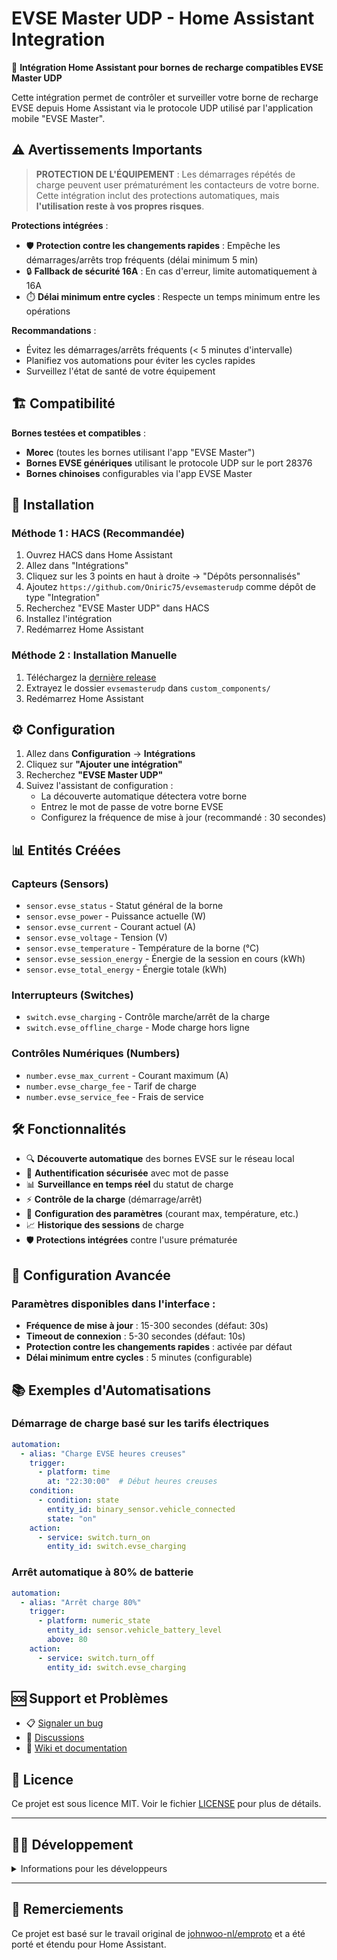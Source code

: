 # EVSE Master UDP - Home Assistant Integration

🔌 **Intégration Home Assistant pour bornes de recharge compatibles EVSE Master UDP**

Cette intégration permet de contrôler et surveiller votre borne de recharge EVSE depuis Home Assistant via le protocole UDP utilisé par l'application mobile "EVSE Master".

## ⚠️ Avertissements Importants

> **PROTECTION DE L'ÉQUIPEMENT** : Les démarrages répétés de charge peuvent user prématurément les contacteurs de votre borne. Cette intégration inclut des protections automatiques, mais **l'utilisation reste à vos propres risques**.

**Protections intégrées** :
- 🛡️ **Protection contre les changements rapides** : Empêche les démarrages/arrêts trop fréquents (délai minimum 5 min)
- 🔒 **Fallback de sécurité 16A** : En cas d'erreur, limite automatiquement à 16A
- ⏱️ **Délai minimum entre cycles** : Respecte un temps minimum entre les opérations

**Recommandations** :
- Évitez les démarrages/arrêts fréquents (< 5 minutes d'intervalle)
- Planifiez vos automations pour éviter les cycles rapides
- Surveillez l'état de santé de votre équipement

## 🏗️ Compatibilité

**Bornes testées et compatibles** :
- **Morec** (toutes les bornes utilisant l'app "EVSE Master")
- **Bornes EVSE génériques** utilisant le protocole UDP sur le port 28376
- **Bornes chinoises** configurables via l'app EVSE Master

## 🚀 Installation

### Méthode 1 : HACS (Recommandée)

1. Ouvrez HACS dans Home Assistant
2. Allez dans "Intégrations"
3. Cliquez sur les 3 points en haut à droite → "Dépôts personnalisés"
4. Ajoutez `https://github.com/Oniric75/evsemasterudp` comme dépôt de type "Integration"
5. Recherchez "EVSE Master UDP" dans HACS
6. Installez l'intégration
7. Redémarrez Home Assistant

### Méthode 2 : Installation Manuelle

1. Téléchargez la [dernière release](https://github.com/Oniric75/evsemasterudp/releases)
2. Extrayez le dossier `evsemasterudp` dans `custom_components/`
3. Redémarrez Home Assistant

## ⚙️ Configuration

1. Allez dans **Configuration** → **Intégrations**
2. Cliquez sur **"Ajouter une intégration"**
3. Recherchez **"EVSE Master UDP"**
4. Suivez l'assistant de configuration :
   - La découverte automatique détectera votre borne
   - Entrez le mot de passe de votre borne EVSE
   - Configurez la fréquence de mise à jour (recommandé : 30 secondes)

## 📊 Entités Créées

### Capteurs (Sensors)
- `sensor.evse_status` - Statut général de la borne
- `sensor.evse_power` - Puissance actuelle (W)
- `sensor.evse_current` - Courant actuel (A)
- `sensor.evse_voltage` - Tension (V)
- `sensor.evse_temperature` - Température de la borne (°C)
- `sensor.evse_session_energy` - Énergie de la session en cours (kWh)
- `sensor.evse_total_energy` - Énergie totale (kWh)

### Interrupteurs (Switches)
- `switch.evse_charging` - Contrôle marche/arrêt de la charge
- `switch.evse_offline_charge` - Mode charge hors ligne

### Contrôles Numériques (Numbers)
- `number.evse_max_current` - Courant maximum (A)
- `number.evse_charge_fee` - Tarif de charge
- `number.evse_service_fee` - Frais de service

## 🛠️ Fonctionnalités

- 🔍 **Découverte automatique** des bornes EVSE sur le réseau local
- 🔐 **Authentification sécurisée** avec mot de passe
- 📊 **Surveillance en temps réel** du statut de charge
- ⚡ **Contrôle de la charge** (démarrage/arrêt)
- 🔢 **Configuration des paramètres** (courant max, température, etc.)
- 📈 **Historique des sessions** de charge
- 🛡️ **Protections intégrées** contre l'usure prématurée

## 🔧 Configuration Avancée

### Paramètres disponibles dans l'interface :
- **Fréquence de mise à jour** : 15-300 secondes (défaut: 30s)
- **Timeout de connexion** : 5-30 secondes (défaut: 10s)
- **Protection contre les changements rapides** : activée par défaut
- **Délai minimum entre cycles** : 5 minutes (configurable)

## 📚 Exemples d'Automatisations

### Démarrage de charge basé sur les tarifs électriques

```yaml
automation:
  - alias: "Charge EVSE heures creuses"
    trigger:
      - platform: time
        at: "22:30:00"  # Début heures creuses
    condition:
      - condition: state
        entity_id: binary_sensor.vehicle_connected
        state: "on"
    action:
      - service: switch.turn_on
        entity_id: switch.evse_charging
```

### Arrêt automatique à 80% de batterie

```yaml
automation:
  - alias: "Arrêt charge 80%"
    trigger:
      - platform: numeric_state
        entity_id: sensor.vehicle_battery_level
        above: 80
    action:
      - service: switch.turn_off
        entity_id: switch.evse_charging
```

## 🆘 Support et Problèmes

- 📋 [Signaler un bug](https://github.com/Oniric75/evsemasterudp/issues)
- 💬 [Discussions](https://github.com/Oniric75/evsemasterudp/discussions)
- 📖 [Wiki et documentation](https://github.com/Oniric75/evsemasterudp/wiki)

## 📄 Licence

Ce projet est sous licence MIT. Voir le fichier [LICENSE](LICENSE) pour plus de détails.

---

## 👨‍💻 Développement

<details>
<summary>Informations pour les développeurs</summary>

### Structure du Projet

```
evsemasterudp/
├── __init__.py          # Point d'entrée de l'intégration
├── manifest.json        # Métadonnées de l'intégration
├── config_flow.py       # Interface de configuration
├── evse_client.py       # Client principal EVSE
├── sensor.py           # Capteurs
├── switch.py           # Interrupteurs
├── number.py           # Contrôles numériques
├── protocol/           # Implémentation du protocole
│   ├── __init__.py
│   ├── communicator.py # Communication UDP
│   ├── datagram.py    # Structure des datagrammes
│   └── datagrams.py   # Types de messages
└── tests/             # Tests unitaires
    ├── test_basic.py
    ├── test_discovery.py
    └── test_full.py
```

### Protocole UDP EVSE Master

- **Port par défaut** : 28376
- **Communication** : Bidirectionnelle UDP
- **Authentification** : Mot de passe en clair
- **Découverte** : Broadcast automatique

### Tests de Développement

```bash
# Activer l'environnement virtuel
.venv/Scripts/activate  # Windows
source .venv/bin/activate  # Linux/Mac

# Tests basiques
python tests/test_basic.py

# Test de découverte
python tests/test_discovery.py

# Test complet avec vraie borne
python tests/test_full.py
```

### Prérequis pour le Développement

- Python 3.11+
- Home Assistant Core 2024.1+
- Une borne EVSE compatible sur le réseau local

### Contributions

Les contributions sont les bienvenues ! Pour contribuer :

1. Fork le projet
2. Créez une branche feature (`git checkout -b feature/amazing-feature`)
3. Committez vos changements (`git commit -m 'Add amazing feature'`)
4. Pushez vers la branche (`git push origin feature/amazing-feature`)
5. Ouvrez une Pull Request

</details>

---

## 🙏 Remerciements

Ce projet est basé sur le travail original de [johnwoo-nl/emproto](https://github.com/johnwoo-nl/emproto) et a été porté et étendu pour Home Assistant.


